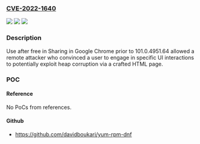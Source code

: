 ### [CVE-2022-1640](https://cve.mitre.org/cgi-bin/cvename.cgi?name=CVE-2022-1640)
![](https://img.shields.io/static/v1?label=Product&message=Chrome&color=blue)
![](https://img.shields.io/static/v1?label=Version&message=%3C%20101.0.4951.64%20&color=brighgreen)
![](https://img.shields.io/static/v1?label=Vulnerability&message=Use%20after%20free&color=brighgreen)

### Description

Use after free in Sharing in Google Chrome prior to 101.0.4951.64 allowed a remote attacker who convinced a user to engage in specific UI interactions to potentially exploit heap corruption via a crafted HTML page.

### POC

#### Reference
No PoCs from references.

#### Github
- https://github.com/davidboukari/yum-rpm-dnf


